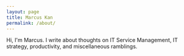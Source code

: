 ```yaml
---
layout: page
title: Marcus Kan
permalink: /about/
---
```


Hi, I'm Marcus. I write about thoughts on IT Service Management, IT strategy, productivity, and miscellaneous ramblings.
